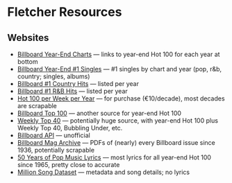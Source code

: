 # Fletcher Resources

## Websites

* [Billboard Year-End Charts](https://en.wikipedia.org/wiki/Billboard_Year-End) — links to year-end Hot 100 for each year at bottom
* [Billboard Year-End #1 Singles](https://en.wikipedia.org/wiki/List_of_Billboard_Year-End_number-one_singles_and_albums) — #1 singles by chart and year (pop, r&b, country; singles, albums)
* [Billboard #1 Country Hits](https://en.wikipedia.org/wiki/List_of_Billboard_number-one_country_hits) — listed per year
* [Billboard #1 R&B Hits](https://en.wikipedia.org/wiki/Category:Lists_of_number-one_R%26B_songs_in_the_United_States) — listed per year
* [Hot 100 per Week per Year](https://en.wikipedia.org/wiki/Category:Lists_of_number-one_R%26B_songs_in_the_United_States) — for purchase (€10/decade), most decades are scrapable
* [Billboard Top 100](http://billboardtop100of.com/) — another source for year-end Hot 100
* [Weekly Top 40](https://weeklytop40.wordpress.com/intro/) — potentially huge source, with year-end Hot 100 plus Weekly Top 40, Bubbling Under, etc.
* [Billboard API](http://billboard.modulo.site/) — unofficial
* [Billboard Mag Archive](http://www.americanradiohistory.com/Billboard-Magazine.htm) — PDFs of (nearly) every Billboard issue since 1936, potentially scrapable
* [50 Years of Pop Music Lyrics](https://github.com/walkerkq/musiclyrics) — most lyrics for all year-end Hot 100 since 1965, pretty close to accurate
* [Million Song Dataset](https://labrosa.ee.columbia.edu/millionsong/) — metadata and song details; no lyrics
